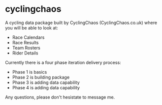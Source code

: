 # cyclingchaos
A cycling data package built by CyclingChaos (CyclingChaos.co.uk) where you will be able to look at:
- Race Calendars
- Race Results
- Team Rosters
- Rider Details

Currently there is a four phase iteration delivery process:
- Phase 1 is basics
- Phase 2 is building package
- Phase 3 is adding data capability
- Phase 4 is adding data capability

Any questions, please don't hesistate to message me. 
